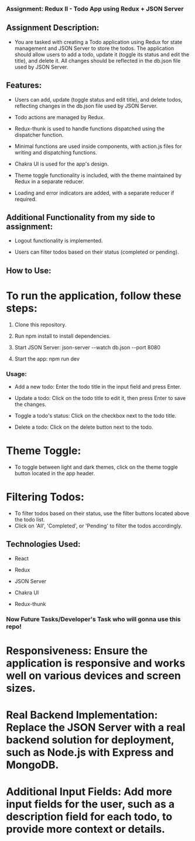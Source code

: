 ### Assignment: Redux II - Todo App using Redux + JSON Server

## Assignment Description:

- You are tasked with creating a Todo application using Redux for state management and JSON Server to store the todos. The application should allow users to add a todo, update it (toggle its status and edit the title), and delete it. All changes should be reflected in the db.json file used by JSON Server.

## Features:

- Users can add, update (toggle status and edit title), and delete todos, reflecting changes in the db.json file used by JSON Server.

- Todo actions are managed by Redux.

- Redux-thunk is used to handle functions dispatched using the dispatcher function.

- Minimal functions are used inside components, with action.js files for writing and dispatching functions.

- Chakra UI is used for the app's design.

- Theme toggle functionality is included, with the theme maintained by Redux in a separate reducer.

- Loading and error indicators are added, with a separate reducer if required.

## Additional Functionality from my side to assignment:

- Logout functionality is implemented.

- Users can filter todos based on their status (completed or pending).

## How to Use:

# To run the application, follow these steps:

1. Clone this repository.

2. Run npm install to install dependencies.

3. Start JSON Server: json-server --watch db.json --port 8080

4. Start the app: npm run dev

### Usage:

- Add a new todo: Enter the todo title in the input field and press Enter.

- Update a todo: Click on the todo title to edit it, then press Enter to save the changes.

- Toggle a todo's status: Click on the checkbox next to the todo title.

- Delete a todo: Click on the delete button next to the todo.

# Theme Toggle:

- To toggle between light and dark themes, click on the theme toggle button located in the app header.

# Filtering Todos:

- To filter todos based on their status, use the filter buttons located above the todo list.
- Click on 'All', 'Completed', or 'Pending' to filter the todos accordingly.

## Technologies Used:

- React

- Redux

- JSON Server

- Chakra UI

- Redux-thunk

### Now Future Tasks/Developer's Task who will gonna use this repo!

# Responsiveness: Ensure the application is responsive and works well on various devices and screen sizes.

# Real Backend Implementation: Replace the JSON Server with a real backend solution for deployment, such as Node.js with Express and MongoDB.

# Additional Input Fields: Add more input fields for the user, such as a description field for each todo, to provide more context or details.
